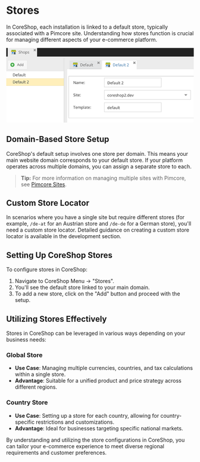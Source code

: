 # Stores

In CoreShop, each installation is linked to a default store, typically associated with a Pimcore site. Understanding how stores function is crucial for managing different aspects of your e-commerce platform.

![Stores](img/stores.png)

## Domain-Based Store Setup

CoreShop's default setup involves one store per domain. This means your main website domain corresponds to your default store. If your platform operates across multiple domains, you can assign a separate store to each.

> **Tip:** For more information on managing multiple sites with Pimcore, see [Pimcore Sites](https://pimcore.com/docs/platform/Pimcore/MVC/Routing_and_URLs/Working_with_Sites/).

## Custom Store Locator

In scenarios where you have a single site but require different stores (for example, `/de-at` for an Austrian store and `/de-de` for a German store), you'll need a custom store locator. Detailed guidance on creating a custom store locator is available in the development section.

## Setting Up CoreShop Stores

To configure stores in CoreShop:
1. Navigate to CoreShop Menu -> "Stores".
2. You'll see the default store linked to your main domain.
3. To add a new store, click on the "Add" button and proceed with the setup.

## Utilizing Stores Effectively

Stores in CoreShop can be leveraged in various ways depending on your business needs:

### Global Store
- **Use Case**: Managing multiple currencies, countries, and tax calculations within a single store.
- **Advantage**: Suitable for a unified product and price strategy across different regions.

### Country Store
- **Use Case**: Setting up a store for each country, allowing for country-specific restrictions and customizations.
- **Advantage**: Ideal for businesses targeting specific national markets.

By understanding and utilizing the store configurations in CoreShop, you can tailor your e-commerce experience to meet diverse regional requirements and customer preferences.
